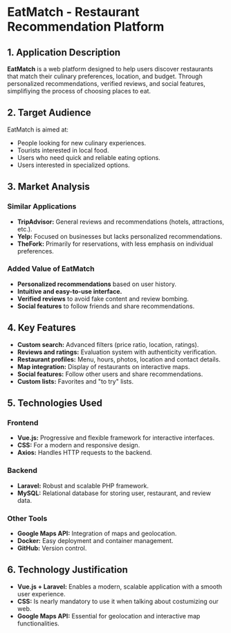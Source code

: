 # EatMatch - Restaurant Recommendation Platform

## 1. Application Description

**EatMatch** is a web platform designed to help users discover restaurants that match their culinary preferences, 
location, and budget. Through personalized recommendations, verified reviews, and social features, simplifiying 
the process of choosing places to eat.

## 2. Target Audience

EatMatch is aimed at:

- People looking for new culinary experiences.
- Tourists interested in local food.
- Users who need quick and reliable eating options.
- Users interested in specialized options.

## 3. Market Analysis

### Similar Applications

- **TripAdvisor:** General reviews and recommendations (hotels, attractions, etc.).
- **Yelp:** Focused on businesses but lacks personalized recommendations.
- **TheFork:** Primarily for reservations, with less emphasis on individual preferences.

### Added Value of EatMatch

- **Personalized recommendations** based on user history.
- **Intuitive and easy-to-use interface.**
- **Verified reviews** to avoid fake content and review bombing.
- **Social features** to follow friends and share recommendations.

## 4. Key Features

- **Custom search:** Advanced filters (price ratio, location, ratings).
- **Reviews and ratings:** Evaluation system with authenticity verification.
- **Restaurant profiles:** Menu, hours, photos, location and contact details.
- **Map integration:** Display of restaurants on interactive maps.
- **Social features:** Follow other users and share recommendations.
- **Custom lists:** Favorites and "to try" lists.

## 5. Technologies Used

### Frontend

- **Vue.js:** Progressive and flexible framework for interactive interfaces.
- **CSS:** For a modern and responsive design.
- **Axios:** Handles HTTP requests to the backend.

### Backend

- **Laravel:** Robust and scalable PHP framework.
- **MySQL:** Relational database for storing user, restaurant, and review data.

### Other Tools

- **Google Maps API:** Integration of maps and geolocation.
- **Docker:** Easy deployment and container management.
- **GitHub:** Version control.

## 6. Technology Justification

- **Vue.js + Laravel:** Enables a modern, scalable application with a smooth user experience.
- **CSS:** Is nearly mandatory to use it when talking about costumizing our web.
- **Google Maps API:** Essential for geolocation and interactive map functionalities.